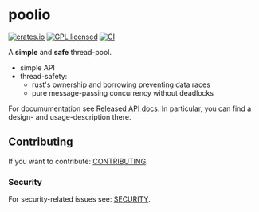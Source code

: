 # poolio

[![crates.io][crates-badge]][crates-url]
[![GPL licensed][license-badge]][license-url]
[![CI][actions-badge]][actions-url]

[crates-badge]: https://img.shields.io/crates/v/poolio.svg
[crates-url]: https://crates.io/crates/poolio
[license-badge]: https://img.shields.io/badge/license-GPL-blue.svg
[license-url]: ./Cargo.toml
[actions-badge]: https://github.com/aronpaulson/poolio/actions/workflows/ci.yaml/badge.svg
[actions-url]: https://github.com/aronpaulson/poolio/actions/workflows/ci.yaml

A **simple** and **safe** thread-pool.

- simple API
- thread-safety:
  * rust's ownership and borrowing preventing data races
  * pure message-passing concurrency without deadlocks

For documumentation see [Released API docs](https://docs.rs/poolio).
In particular, you can find a design- and usage-description there.

## Contributing

If you want to contribute: [CONTRIBUTING](CONTRIBUTING.md).

### Security

For security-related issues see: [SECURITY](SECURITY.md).
